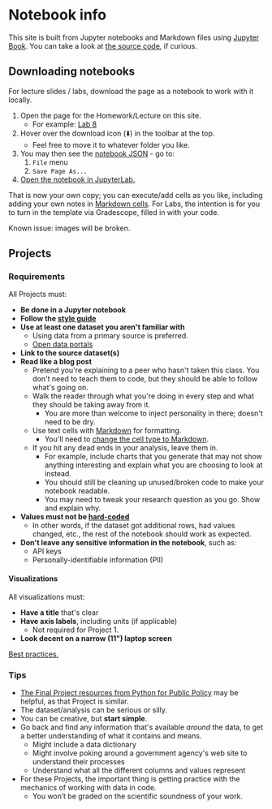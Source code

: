 # Notebook info

This site is built from Jupyter notebooks and Markdown files using [Jupyter Book](https://jupyterbook.org/). You can take a look at [the source code](https://github.com/afeld/computing-in-context), if curious.

## Downloading notebooks

For lecture slides / labs, download the page as a notebook to work with it locally.

1. Open the page for the Homework/Lecture on this site.
   - For example: [Lab 8](lab_8.ipynb)
1. Hover over the download icon (⬇️) in the toolbar at the top.
   - Feel free to move it to whatever folder you like.
1. You may then see the [notebook JSON](https://nbformat.readthedocs.io/en/latest/format_description.html) - go to:
   1. `File` menu
   1. `Save Page As...`
1. [Open the notebook in JupyterLab.](https://jupyterlab.readthedocs.io/en/latest/user/files.html#opening-files)

That is now your own copy; you can execute/add cells as you like, including adding your own notes in [Markdown cells](https://jupyter-notebook.readthedocs.io/en/stable/examples/Notebook/Working%20With%20Markdown%20Cells.html). For Labs, the intention is for you to turn in the template via Gradescope, filled in with your code.

Known issue: images will be broken.

## Projects

### Requirements

All Projects must:

- **Be done in a Jupyter notebook**
- **Follow the [style guide](https://courseworks2.columbia.edu/courses/203144/files?preview=21151852)**
- **Use at least one dataset you aren't familiar with**
  - Using data from a primary source is preferred.
  - [Open data portals](https://python-public-policy.afeld.me/en/columbia/final_project/resources.html#open-data-portals)
- **Link to the source dataset(s)**
- **Read like a blog post**
  - Pretend you're explaining to a peer who hasn't taken this class. You don't need to teach them to code, but they should be able to follow what's going on.
  - Walk the reader through what you're doing in every step and what they should be taking away from it.
    - You are more than welcome to inject personality in there; doesn't need to be dry.
  - Use text cells with [Markdown](https://www.markdownguide.org/basic-syntax/) for formatting.
    - You'll need to [change the cell type to Markdown](https://jupyter-notebook.readthedocs.io/en/stable/examples/Notebook/Working%20With%20Markdown%20Cells.html).
  - If you hit any dead ends in your analysis, leave them in.
    - For example, include charts that you generate that may not show anything interesting and explain what you are choosing to look at instead.
    - You should still be cleaning up unused/broken code to make your notebook readable.
    - You may need to tweak your research question as you go. Show and explain why.
- **Values must not be [hard-coded](https://en.wikipedia.org/wiki/Hard_coding)**
  - In other words, if the dataset got additional rows, had values changed, etc., the rest of the notebook should work as expected.
- **Don't leave any sensitive information in the notebook**, such as:
  - API keys
  - Personally-identifiable information (PII)

#### Visualizations

All visualizations must:

- **Have a title** that's clear
- **Have axis labels**, including units (if applicable)
  - Not required for Project 1.
- **Look decent on a narrow (11") laptop screen**

[Best practices.](https://xdgov.github.io/data-design-standards/)

### Tips

- [The Final Project resources from Python for Public Policy](https://python-public-policy.afeld.me/en/columbia/final_project/resources.html) may be helpful, as that Project is similar.
- The dataset/analysis can be serious or silly.
- You can be creative, but **start simple**.
- Go back and find any information that's available _around_ the data, to get a better understanding of what it contains and means.
  - Might include a data dictionary
  - Might involve poking around a government agency's web site to understand their processes
  - Understand what all the different columns and values represent
- For these Projects, the important thing is getting practice with the mechanics of working with data in code.
  - You won’t be graded on the scientific soundness of your work.
